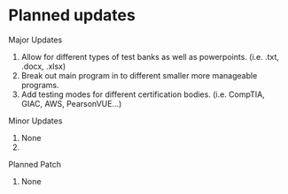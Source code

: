 # Planned updates
Major Updates
1. Allow for different types of test banks as well as powerpoints. (i.e. .txt, .docx, .xlsx) 
2. Break out main program in to different smaller more manageable programs.
3. Add testing modes for different certification bodies. (i.e. CompTIA, GIAC, AWS, PearsonVUE...)
   
Minor Updates
1. None
2. 

Planned Patch
1. None
